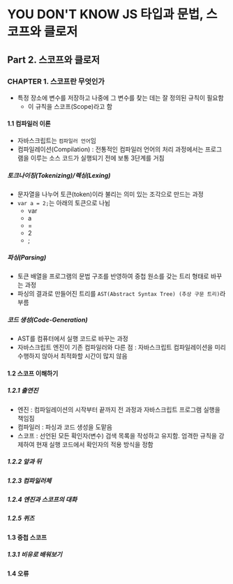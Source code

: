 # YOU DON'T KNOW JS 타입과 문법, 스코프와 클로저

## Part 2. 스코프와 클로저

### CHAPTER 1. 스코프란 무엇인가

- 특정 장소에 변수를 저장하고 나중에 그 변수를 찾는 데는 잘 정의된 규칙이 필요함
  - 이 규칙을 스코프(Scope)라고 함

#### 1.1 컴파일러 이론

- 자바스크립트는 `컴파일러 언어`임
- 컴파일레이션(Compilation) : 전통적인 컴파일러 언어의 처리 과정에서는 프로그램을 이루는 소스 코드가 실행되기 전에 보통 3단계를 거침

##### 토크나이징(Tokenizing)/렉싱(Lexing)

- 문자열을 나누어 토큰(token)이라 불리는 의미 있는 조각으로 만드는 과정
- `var a = 2;`는 아래의 토큰으로 나뉨
  - var
  - a
  - =
  - 2
  - ;

##### 파싱(Parsing)

- 토큰 배열을 프로그램의 문법 구조를 반영하여 중첩 원소를 갖는 트리 형태로 바꾸는 과정
- 파싱의 결과로 만들어진 트리를 `AST(Abstract Syntax Tree) (추상 구문 트리)`라 부름

##### 코드 생성(Code-Generation)

- AST를 컴퓨터에서 실행 코드로 바꾸는 과정
- 자바스크립트 엔진이 기존 컴파일러와 다른 점 : 자바스크립트 컴파일레이션을 미리 수행하지 않아서 최적화할 시간이 많지 않음

#### 1.2 스코프 이해하기

##### 1.2.1 출연진

- 엔진 : 컴파일레이션의 시작부터 끝까지 전 과정과 자바스크립트 프로그램 실행을 책임짐
- 컴파일러 : 파싱과 코드 생성을 도맡음
- 스코프 : 선언된 모든 확인자(변수) 검색 목록을 작성하고 유지함. 엄격한 규칙을 강제하여 현재 실행 코드에서 확인자의 적용 방식을 정함

##### 1.2.2 앞과 뒤

##### 1.2.3 컴파일러체

##### 1.2.4 엔진과 스코프의 대화

##### 1.2.5 퀴즈

#### 1.3 중첩 스코프

##### 1.3.1 비유로 배워보기

#### 1.4 오류


